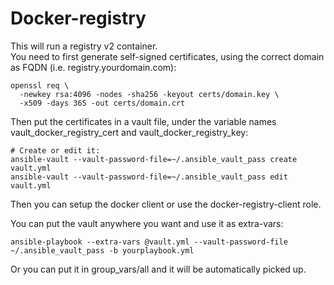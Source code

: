 # Docker-registry

This will run a registry v2 container.  
You need to first generate self-signed certificates, using the correct domain as FQDN (i.e. registry.yourdomain.com):

    openssl req \
      -newkey rsa:4096 -nodes -sha256 -keyout certs/domain.key \
      -x509 -days 365 -out certs/domain.crt

Then put the certificates in a vault file, under the variable names vault_docker_registry_cert and vault_docker_registry_key:

    # Create or edit it:
    ansible-vault --vault-password-file=~/.ansible_vault_pass create vault.yml
    ansible-vault --vault-password-file=~/.ansible_vault_pass edit vault.yml

Then you can setup the docker client or use the docker-registry-client role.

You can put the vault anywhere you want and use it as extra-vars:

    ansible-playbook --extra-vars @vault.yml --vault-password-file ~/.ansible_vault_pass -b yourplaybook.yml

Or you can put it in group_vars/all and it will be automatically picked up.
